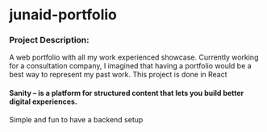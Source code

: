 ﻿# junaid-portfolio
### Project Description: 
A web portfolio with all my work experienced showcase. Currently working for a consultation company, I imagined that having a portfolio would be a best way to represent my past work. This project is done in React
#### Sanity – is a platform for structured content that lets you build better digital experiences. 
Simple and fun to have a backend setup


